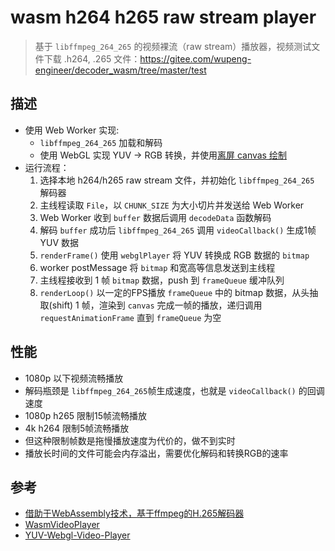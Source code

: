 # wasm h264 h265 raw stream player

> 基于 `libffmpeg_264_265` 的视频裸流（raw stream）播放器，视频测试文件下载 .h264, .265 文件：https://gitee.com/wupeng-engineer/decoder_wasm/tree/master/test

## 描述

- 使用 Web Worker 实现:
  - `libffmpeg_264_265` 加载和解码
  - 使用 WebGL 实现 YUV -> RGB 转换，并使用[离屏 canvas 绘制](https://juejin.cn/post/7398933999319990291)
- 运行流程：
  1. 选择本地 h264/h265 raw stream 文件，并初始化 `libffmpeg_264_265` 解码器 
  2. 主线程读取 `File`，以 `CHUNK_SIZE` 为大小切片并发送给 Web Worker 
  3. Web Worker 收到 `buffer` 数据后调用 `decodeData` 函数解码
  4. 解码 `buffer` 成功后 `libffmpeg_264_265` 调用 `videoCallback()` 生成1帧 YUV 数据
  5. `renderFrame()` 使用 `webglPlayer` 将 YUV 转换成 RGB 数据的 `bitmap`
  6. worker postMessage 将 `bitmap` 和宽高等信息发送到主线程
  7. 主线程接收到 1 帧 `bitmap` 数据，push 到 `frameQueue` 缓冲队列
  8. `renderLoop()` 以一定的FPS播放 `frameQueue` 中的 bitmap 数据，从头抽取(shift) 1 帧，渲染到 `canvas` 完成一帧的播放，递归调用 `requestAnimationFrame` 直到 `frameQueue` 为空

## 性能

- 1080p 以下视频流畅播放
- 解码瓶颈是 `libffmpeg_264_265`帧生成速度，也就是 `videoCallback()` 的回调速度
- 1080p h265 限制15帧流畅播放
- 4k h264 限制5帧流畅播放
- 但这种限制帧数是拖慢播放速度为代价的，做不到实时
- 播放长时间的文件可能会内存溢出，需要优化解码和转换RGB的速率

## 参考

- [借助于WebAssembly技术，基于ffmpeg的H.265解码器](https://gitee.com/wupeng-engineer/decoder_wasm)
- [WasmVideoPlayer](https://gitee.com/link?target=https%3A%2F%2Fgithub.com%2Fsonysuqin%2FWasmVideoPlayer)
- [YUV-Webgl-Video-Player](https://github.com/p4prasoon/YUV-Webgl-Video-Player)